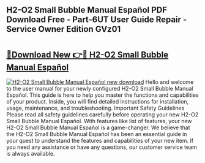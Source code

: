 ## H2-O2 Small Bubble Manual Español PDF Download Free - Part-6UT User Guide Repair - Service Owner Edition GVz01

# <h2><a href="http://bc33949.oget.top/?id=H2-O2+Small+Bubble+Manual+Espa%c3%b1ol">🔗Download New 👉🔴 H2-O2 Small Bubble Manual Español</a></h2>

[![H2-O2 Small Bubble Manual Español new download](https://i.imgur.com/5g1atiW.png)](http://bc33949.oget.top/?id=H2-O2+Small+Bubble+Manual+Espa%c3%b1ol)
Hello and welcome to the user manual for your newly configured H2-O2 Small Bubble Manual Español. This guide is here to help you master the functions and capabilities of your product. Inside, you will find detailed instructions for installation, usage, maintenance, and troubleshooting. Important Safety Guidelines Please read all safety guidelines carefully before operating your new H2-O2 Small Bubble Manual Español. With features like list of features, your new H2-O2 Small Bubble Manual Español is a game-changer. We believe that the H2-O2 Small Bubble Manual Español has been an essential guide in your quest to understand the features and capabilities of your new item. If you need any assistance or have any questions, our customer service team is always available.
